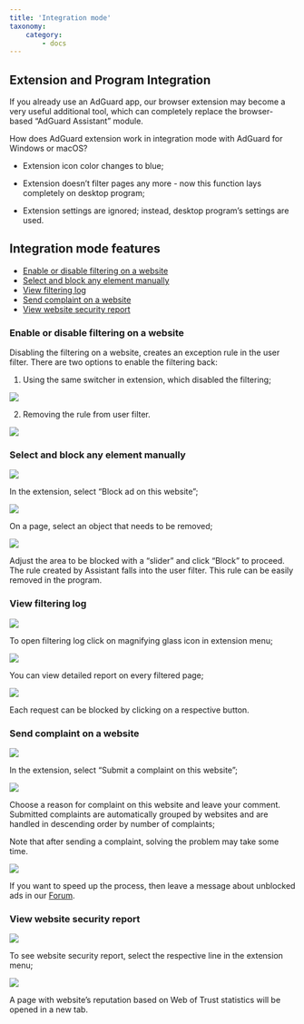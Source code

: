 ```yaml
---
title: 'Integration mode'
taxonomy:
    category:
        - docs
---
```


## Extension and Program Integration

If you already use an AdGuard app, our browser extension may become a very useful additional tool, which can completely replace the browser-based “AdGuard Assistant” module.

How does AdGuard extension work in integration mode with AdGuard for Windows or macOS?

*  Extension icon color changes to blue;

*  Extension doesn’t filter pages any more - now this function lays completely on desktop program;

*  Extension settings are ignored; instead, desktop program’s settings are used.


## Integration mode features

*  [Enable or disable filtering on a website](#1)
*  [Select and block any element manually](#2)
*  [View filtering log](#3)
*  [Send complaint on a website](#4)
*  [View website security report](#5)

<a id="1"></a>
###  Enable or disable filtering on a website
 	
Disabling the filtering on a website, creates an exception rule in the user filter. There are two options to enable the filtering back:

1. Using the same switcher in extension, which disabled the filtering;

![](1_1_EN.png?cropResize=600,400)

2. Removing the rule from user filter.

![](1_2_EN.png?cropResize=600,400)

<a id="2"></a>

### Select and block any element manually

![](2_1_EN.png?cropResize=600,400)

In the extension, select “Block ad on this website”;

![](2_2_EN.png?cropResize=600,400)

On a page, select an object that needs to be removed;
    
![](2_3_EN.png?cropResize=600,400)
    
Adjust the area to be blocked with a “slider” and click “Block” to proceed.
The rule created by Assistant falls into the user filter. This rule can be easily removed in the program.

<a id="3"></a>

### View filtering log

![](3_1_EN.png?cropResize=600,400)

To open filtering log click on magnifying glass icon in extension menu;

![](3_2_EN.png?cropResize=600,400)

You can view detailed report on every filtered page;
    
![](3_3.png?cropResize=600,400)

Each request can be blocked by clicking on a respective button.
    

<a id="4"></a>

### Send complaint on a website

![](4_1_EN.png?cropResize=600,400)

In the extension, select “Submit a complaint on this website”;

![](4_2_EN.png?cropResize=600,400)

Choose a reason for complaint on this website and leave your comment.
Submitted complaints are automatically grouped by websites and are handled in descending order by number of complaints;

Note that after sending a complaint, solving the problem may take some time.

![](forum_en.png?cropResize=600,400)

If you want to speed up the process, then leave a message about unblocked ads in our [Forum](http://forum.adguard.com/forumdisplay.php?53-Missed-Ads).

<a id="5"></a>

### View website security report

![](5_1_EN.png?cropResize=600,400)
	
To see website security report, select the respective line in the extension menu;

![](5_2_EN.png?cropResize=600,400)

	
A page with website’s reputation based on Web of Trust statistics will be opened in a new tab.